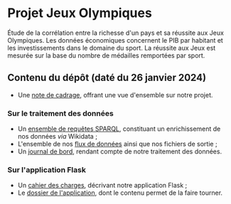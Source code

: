 # Projet Jeux Olympiques
Étude de la corrélation entre la richesse d'un pays et sa réussite aux Jeux Olympiques. Les données économiques concernent le PIB par habitant et les investissements dans le domaine du sport. La réussite aux Jeux est mesurée sur la base du nombre de médailles remportées par sport.

## Contenu du dépôt (daté du 26 janvier 2024)

- Une [note de cadrage](Note-de-cadrage.pdf), offrant une vue d'ensemble sur notre projet.

### Sur le traitement des données

- Un [ensemble de requêtes SPARQL](Requetes-SPARQL), constituant un enrichissement de nos données _via_ Wikidata ;
- L'ensemble de nos [flux de données](Flux-et-datasets) ainsi que nos fichiers de sortie ;
- Un [journal de bord](Journal-de-bord/Journal-de-bord.pdf), rendant compte de notre traitement des données.

### Sur l'application Flask

- Un [cahier des charges](Cahier-des-charges/cahier_des_charges.pdf), décrivant notre application Flask ;
- Le [dossier de l'application](Application-flask), dont le contenu permet de la faire tourner.
